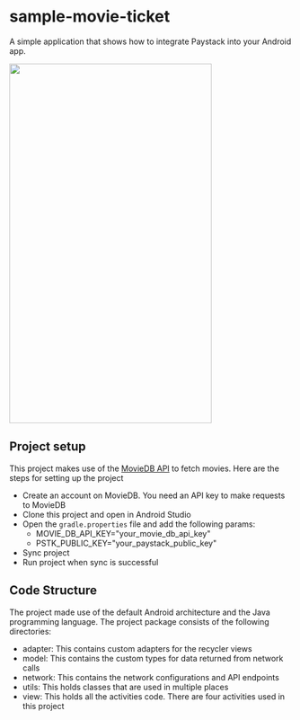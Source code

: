 # sample-movie-ticket
A simple application that shows how to integrate Paystack into your Android app.

<img src="./sample_movie_ticket.gif" width="360" height="640"/>


## Project setup
This project makes use of the [MovieDB API](https://developers.themoviedb.org/4/getting-started) to fetch movies. Here are the steps for setting up the project
- Create an account on MovieDB. You need an API key to make requests to MovieDB
- Clone this project and open in Android Studio
- Open the `gradle.properties` file and add the following params:
  - MOVIE_DB_API_KEY="your_movie_db_api_key"
  - PSTK_PUBLIC_KEY="your_paystack_public_key"
- Sync project
- Run project when sync is successful

## Code Structure
The project made use of the default Android architecture and the Java programming language.
The project package consists of the following directories:
- adapter: This contains custom adapters for the recycler views
- model: This contains the custom types for data returned from network calls
- network: This contains the network configurations and API endpoints
- utils: This holds classes that are used in multiple places
- view: This holds all the activities code. There are four activities used in this project
